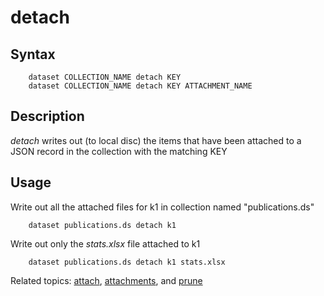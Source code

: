 
# detach

## Syntax

```
    dataset COLLECTION_NAME detach KEY
    dataset COLLECTION_NAME detach KEY ATTACHMENT_NAME
```

## Description

_detach_ writes out (to local disc) the items that have been 
attached to a JSON record in the collection with the matching KEY

## Usage

Write out all the attached files for k1 in collection named 
"publications.ds"

```shell
    dataset publications.ds detach k1
```

Write out only the *stats.xlsx* file attached to k1

```shell
    dataset publications.ds detach k1 stats.xlsx
```

Related topics: [attach](attach.html), [attachments](attachments.html), and [prune](prune.html)

